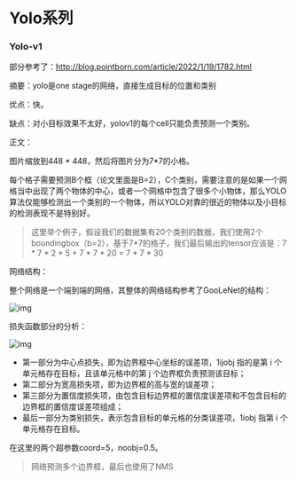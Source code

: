 # Yolo系列

### Yolo-v1

部分参考了：http://blog.pointborn.com/article/2022/1/19/1782.html

摘要：yolo是one stage的网络，直接生成目标的位置和类别

优点：快。

缺点：对小目标效果不太好，yolov1的每个cell只能负责预测一个类别。



正文：

图片缩放到448 * 448，然后将图片分为7*7的小格。

每个格子需要预测B个框（论文里面是B=2），C个类别，需要注意的是如果一个网格当中出现了两个物体的中心，或者一个网格中包含了很多个小物体，那么YOLO算法仅能够检测出一个类别的一个物体，所以YOLO对靠的很近的物体以及小目标的检测表现不是特别好。

> 这里举个例子，假设我们的数据集有20个类别的数据，我们使用2个boundingbox（b=2），基于7*7的格子，我们最后输出的tensor应该是：7 * 7 * 2 * 5 + 7 * 7 * 20 = 7 * 7 * 30

网络结构：

整个网络是一个端到端的网络，其整体的网络结构参考了GooLeNet的结构：

![img](https://img-blog.csdnimg.cn/20200811145153575.png#pic_center)

损失函数部分的分析：

![img](https://img-blog.csdnimg.cn/20200811150352478.png#pic_center)

- 第一部分为中心点损失，即为边界框中心坐标的误差项，1ijobj 指的是第 i 个单元格存在目标，且该单元格中的第 j 个边界框负责预测该目标；
- 第二部分为宽高损失项，即为边界框的高与宽的误差项；
- 第三部分为置信度损失项，由包含目标边界框的置信度误差项和不包含目标的边界框的置信度误差项组成；
- 最后一部分为类别损失，表示包含目标的单元格的分类误差项，1iobj 指第 i 个单元格存在目标。

在这里的两个超参数coord=5，noobj=0.5。

> 网络预测多个边界框，最后也使用了NMS